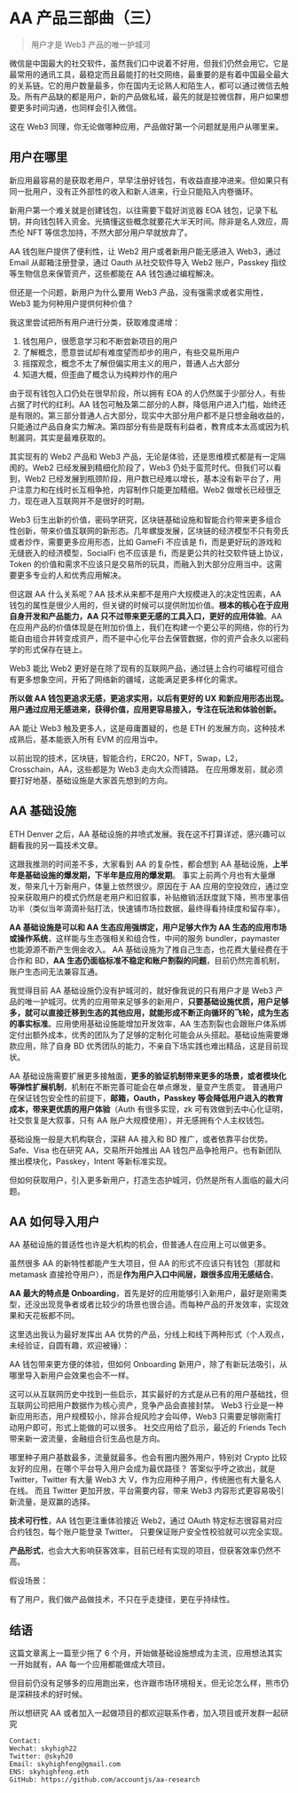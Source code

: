 # AA 产品三部曲（三）

> 用户才是 Web3 产品的唯一护城河
>

微信是中国最大的社交软件，虽然我们口中说着不好用，但我们仍然会用它。它是最常用的通讯工具，最稳定而且最能打的社交网络，最重要的是有着中国最全最大的关系链。它的用户数量最多，你在国内无论熟人和陌生人，都可以通过微信去触及。所有产品缺的都是用户，新的产品做私域，最先的就是拉微信群，用户如果想要更多时间沟通，也同样会引入微信。

这在 Web3 同理，你无论做哪种应用，产品做好第一个问题就是用户从哪里来。

## 用户在哪里

新应用最容易的是获取老用户，早早注册好钱包，有收益直接冲进来。但如果只有同一批用户，没有正外部性的收入和新人进来，行业只能陷入内卷循环。

新用户第一个难关就是创建钱包，以往需要下载好浏览器 EOA 钱包，记录下私钥，并向钱包转入资金。光搞懂这些概念就要花大半天时间。除非是名人效应，周杰伦 NFT 等信念加持，不然大部分用户早就放弃了。

AA 钱包账户提供了便利性，让 Web2 用户或者新用户能无感进入 Web3，通过 Email 从邮箱注册登录，通过 Oauth 从社交软件导入 Web2 账户，Passkey 指纹等生物信息来保管资产，这些都能在 AA 钱包通过编程解决。

但还是一个问题，新用户为什么要用 Web3 产品，没有强需求或者实用性，Web3 能为何种用户提供何种价值？

我这里尝试把所有用户进行分类，获取难度递增：
1. 钱包用户，很愿意学习和不断尝新项目的用户
2. 了解概念，愿意尝试却有难度望而却步的用户，有些交易所用户
3. 摇摆观念，概念不太了解但偏实用主义的用户，普通人占大部分
4. 知道大概，但歪曲了概念认为纯粹炒作的用户

由于现有钱包入口仍处在很早阶段，所以拥有 EOA 的人仍然属于少部分人，有些占据了时代的红利。AA 钱包可触及第二部分的人群，降低用户进入门槛，始终还是有限的。第三部分普通人占大部分，现实中大部分用户都不是只想金融收益的，只能通过产品自身实力解决。第四部分有些是既有利益者，教育成本太高或因为机制漏洞，其实是最难获取的。

其实现有的 Web2 产品和 Web3 产品，无论是体验，还是思维模式都是有一定隔阂的。Web2 已经发展到精细化阶段了，Web3 仍处于蛮荒时代。但我们可以看到，Web2 已经发展到瓶颈阶段，用户数已经难以增长，基本没有新平台了，用户注意力和在线时长互相争抢，内容制作只能更加精细。Web2 做增长已经很乏力，现在进入互联网并不是很好的时期。

Web3 衍生出新的价值，密码学研究，区块链基础设施和智能合约带来更多组合性创新，带来价值互联网的新形态。几年螺旋发展，区块链的经济模型不只有旁氏或者炒作，需要更多应用形态，比如 GameFi 不应该是 fi，而是更好玩的游戏和无缝嵌入的经济模型，SocialFi 也不应该是 fi，而是更公共的社交软件链上协议，Token 的价值和需求不应该只是交易所的玩具，而融入到大部分应用当中。这需要更多专业的人和优秀应用解决。

但这跟 AA 什么关系呢？AA 技术从来都不是用户大规模进入的决定性因素，AA 钱包的属性是很少人用的，但关键的时候可以提供附加价值。**根本的核心在于应用自身开发和产品能力，AA 只不过带来更无感的工具入口，更好的应用体验**。AA 在应用产品的价值体现是在附加价值上，我们在构建一个更公平的网络，你的行为能自由组合并转变成资产，而不是中心化平台去保管数据，你的资产会永久以密码学的形式保存在链上。

Web3 能比 Web2 更好是在除了现有的互联网产品，通过链上合约可编程可组合有更多想象空间，开拓了网络新的疆域，这能满足更多样化的需求。

**所以做 AA 钱包更追求无感，更追求实用，以后有更好的 UX 和新应用形态出现。用户通过应用无感进来，获得价值，应用更容易接入，专注在玩法和体验创新。**

AA 能让 Web3 触及更多人，这是毋庸置疑的，也是 ETH 的发展方向，这种技术成熟后，基本能嵌入所有 EVM 的应用当中。

以前出现的技术，区块链，智能合约，ERC20，NFT，Swap，L2，Crosschain，AA，这些都是为 Web3 走向大众而铺路。
在应用爆发前，就必须要打好地基，基础设施是大家首先想到的方向。

## AA 基础设施

ETH Denver 之后，AA 基础设施的井喷式发展。我在这不打算详述，感兴趣可以翻看我的另一篇技术文章。

这跟我推测的时间差不多，大家看到 AA 的复杂性，都会想到 AA 基础设施，**上半年是基础设施的爆发期，下半年是应用的爆发期**。
事实上前两个月也有大量爆发，带来几十万新用户，体量上依然很少。原因在于 AA 应用的空投效应，通过空投来获取用户的模式仍然是老用户和旧叙事，补贴撤销活跃度就下降，熊市里事倍功半（类似当年滴滴补贴打法，快速铺市场拉数据，最终得看持续度和留存率）。

**AA 基础设施是可以和 AA 生态应用强绑定，用户足够大作为 AA 生态的应用市场或操作系统**，这样能与生态强相关和组合性，中间的服务 bundler，paymaster 也能源源不断产生佣金收入。
AA 基础设施为了推自己生态，也花费大量经费在于合作和 BD，**AA 生态仍面临标准不稳定和账户割裂的问题**，目前仍然完善机制，账户生态间无法兼容互通。

我觉得目前 AA 基础设施仍没有护城河的，就好像我说的只有用户才是 Web3 产品的唯一护城河。优秀的应用带来足够多的新用户，**只要基础设施优质，用户足够多，就可以直接迁移到生态的其他应用，就能形成不断正向循环的飞轮，成为生态的事实标准**。应用使用基础设施能增加开发效率，AA 生态割裂也会跟账户体系绑定付出额外成本，优秀的团队为了足够的定制化可能会从头搭起。基础设施需要爆款应用，除了自身 BD 优秀团队的能力，不亲自下场实践也难出精品，这是目前现状。

AA 基础设施需要扩展更多接触面，**更多的验证机制带来更多的场景，或者模块化等弹性扩展机制**，机制在不断完善可能会在单点爆发，量变产生质变。
普通用户在保证钱包安全性的前提下，**邮箱，Oauth，Passkey 等会降低用户进入的教育成本，带来更优质的用户体验**（Auth 有很多实现，zk 可有效做到去中心化证明，社交恢复是大叙事，只有 AA 账户大规模使用），并无感拥有个人主权钱包。

基础设施一般是大机构联合，深耕 AA 接入和 BD 推广，或者依靠平台优势。Safe、Visa 也在研究 AA，交易所开始推出 AA 钱包产品争抢用户。也有新团队推出模块化，Passkey，Intent 等新标准实现。

但如何获取用户，引入更多新用户，打造生态护城河，仍然是所有人面临的最大问题。

## AA 如何导入用户

AA 基础设施的普适性也许是大机构的机会，但普通人在应用上可以做更多。

虽然很多 AA 的新特性都能产生大项目，但 AA 的形式不应该只有钱包（那就和 metamask 直接抢夺用户），而是**作为用户入口中间层，跟很多应用无感结合**。

**AA 最大的特点是 Onboarding**，首先是好的应用能够引入新用户，最好是刚需类型，还没出现竞争者或者比较少的场景也很合适。而每种产品的开发效率，实现效果和天花板都不同。

这里选出我认为最好发挥出 AA 优势的产品，分线上和线下两种形式（个人观点，未经验证，自圆有趣，欢迎被锤）：

AA 钱包带来更方便的体验，但如何 Onboarding 新用户，除了有新玩法吸引，从哪里导入新用户会效果也会不一样。

这可以从互联网历史中找到一些启示，其实最好的方式是从已有的用户基础找，但互联网公司把用户数据作为核心资产，竞争产品会直接封禁。
Web3 行业是一种新应用形态，用户规模较小，除非合规风险才会叫停，Web3 只需要足够刚需打动用户即可，形式上能做的可以很多。
社交应用给了启示，最近的 Friends Tech 带来新一波流量，金融组合衍生品也是方向。

哪里种子用户基数最多，流量就最多。也会有圈内圈外用户，特别对 Crypto 比较友好的应用，在哪个平台导入用户会成为最优路径？
答案似乎呼之欲出，就是 Twitter，Twitter 有大量 Web3 大 V，作为应用种子用户，传统圈也有大量名人在线。
而且 Twitter 更加开放，平台需要内容，带来 Web3 内容形式更容易吸引新流量，是双赢的选择。

**技术可行性**，AA 钱包更注重体验接近 Web2，通过 OAuth 特定标志很容易对应合约钱包，每个账户能登录 Twitter。
只要保证账户安全性校验就可以完全实现。

**产品形式**，也会大大影响获客效率，目前已经有实现的项目，但获客效率仍然不高。

假设场景：

有了用户，我们做产品做技术，不只在乎走捷径，更在乎持续性。

## 结语

这篇文章离上一篇至少拖了 6 个月，开始做基础设施想成为主流，应用想法其实一开始就有，AA 每一个应用都能做成大项目。

但目前仍没有足够多的应用跑出来，也许跟市场环境相关。但无论怎么样，熊市仍是深耕技术的好时候。

所以想研究 AA 或者加入一起做项目的都欢迎联系作者，加入项目或开发群一起研究

```
Contact:
Wechat: skyhigh22
Twitter: @skyh20
Email: skyhighfeng@gmail.com
ENS: skyhighfeng.eth
GitHub: https://github.com/accountjs/aa-research
```
